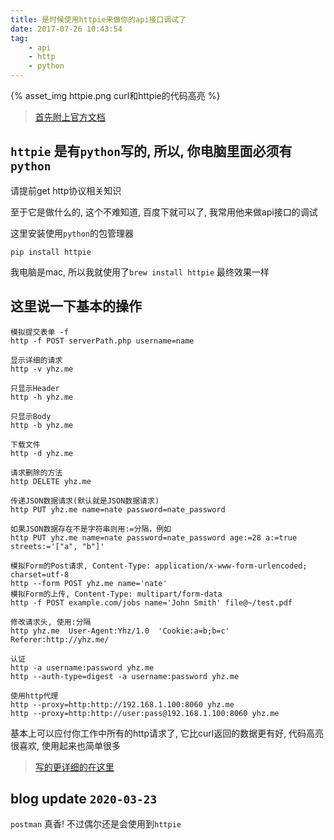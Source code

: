 ```yaml
---
title: 是时候使用httpie来做你的api接口调试了
date: 2017-07-26 10:43:54
tag:
    - api
    - http
    - python
---
```


{% asset_img httpie.png curl和httpie的代码高亮 %}

<!-- more -->

> [首先附上官方文档](https://github.com/jkbrzt/httpie)

## `httpie` 是有`python`写的,  所以,  你电脑里面必须有`python`

请提前get http协议相关知识

至于它是做什么的,  这个不难知道,  百度下就可以了,  我常用他来做api接口的调试

这里安装使用`python`的包管理器

`pip install httpie`

我电脑是mac,  所以我就使用了`brew install httpie` 最终效果一样

## 这里说一下基本的操作

```
模拟提交表单 -f
http -f POST serverPath.php username=name

显示详细的请求
http -v yhz.me

只显示Header
http -h yhz.me

只显示Body
http -b yhz.me

下载文件
http -d yhz.me

请求删除的方法
http DELETE yhz.me

传递JSON数据请求(默认就是JSON数据请求)
http PUT yhz.me name=nate password=nate_password

如果JSON数据存在不是字符串则用:=分隔，例如
http PUT yhz.me name=nate password=nate_password age:=28 a:=true streets:='["a", "b"]'

模拟Form的Post请求, Content-Type: application/x-www-form-urlencoded; charset=utf-8
http --form POST yhz.me name='nate'
模拟Form的上传, Content-Type: multipart/form-data
http -f POST example.com/jobs name='John Smith' file@~/test.pdf

修改请求头, 使用:分隔
http yhz.me  User-Agent:Yhz/1.0  'Cookie:a=b;b=c'  Referer:http://yhz.me/

认证
http -a username:password yhz.me
http --auth-type=digest -a username:password yhz.me

使用http代理
http --proxy=http:http://192.168.1.100:8060 yhz.me
http --proxy=http:http://user:pass@192.168.1.100:8060 yhz.me
```

基本上可以应付你工作中所有的http请求了,
它比curl返回的数据更有好, 代码高亮很喜欢, 使用起来也简单很多

> [写的更详细的在这里](https://xin053.github.io/2016/08/15/httpie%E4%BA%BA%E6%80%A7%E5%8C%96curl%E5%B7%A5%E5%85%B7%E4%BD%BF%E7%94%A8%E8%AF%A6%E8%A7%A3/)


## blog update `2020-03-23`


`postman` 真香! 不过偶尔还是会使用到`httpie`
